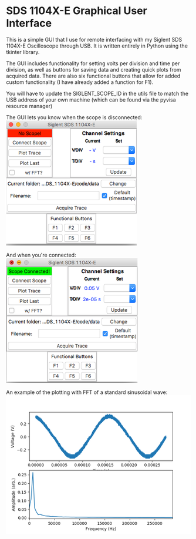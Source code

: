 
# SDS 1104X-E Graphical User Interface
This is a simple GUI that I use for remote interfacing with my Siglent SDS 1104X-E Oscilloscope through USB. It is written entirely in Python using the tkinter library.

The GUI includes functionality for setting volts per division and time per division, as well as buttons for saving data and creating quick plots from acquired data. There are also six functional buttons that allow for added custom functionality (I have already added a function for F1).

You will have to update the SIGLENT_SCOPE_ID in the utils file to match the USB address of your own machine (which can be found via the pyvisa resource manager)

The GUI lets you know when the scope is disconnected:
![no_scope](https://github.com/sam-olson/sds1104xe-gui/blob/master/figs/no_scope.png)

And when you're connected:
![yes_scope](https://github.com/sam-olson/sds1104xe-gui/blob/master/figs/yes_scope.png)

An example of the plotting with FFT of a standard sinusoidal wave:
![wave](https://github.com/sam-olson/sds1104xe-gui/blob/master/figs/example_plot.png)